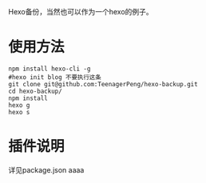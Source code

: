 Hexo备份，当然也可以作为一个hexo的例子。
# 使用方法
```Shell
npm install hexo-cli -g
#hexo init blog 不要执行这条
git clone git@github.com:TeenagerPeng/hexo-backup.git
cd hexo-backup/
npm install
hexo g
hexo s
```
# 插件说明
详见package.json
aaaa
